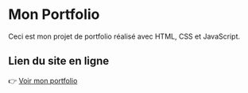 # Mon Portfolio

Ceci est mon projet de portfolio réalisé avec HTML, CSS et JavaScript.

## Lien du site en ligne
👉 [Voir mon portfolio](https://yassiaodg1901-prog.github.io/yassia.github.io//)

